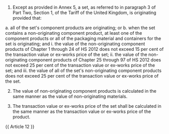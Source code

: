 1. Except as provided in Annex 5, a set, as referred to in paragraph 3 of Part Two, Section 1, of the Tariff of the United Kingdom, is originating provided that:

a. all of the set's component products are originating; or
b. when the set contains a non-originating component product, at least one of the component products or all of the packaging material and containers for the set is originating; and
i. the value of the non-originating component products of Chapter 1 through 24 of  HS 2012 does not exceed 15 per cent of the transaction value or ex-works price of the set;
ii. the value of the non-originating component products of Chapter 25 through 97 of HS 2012 does not exceed 25 per cent of the transaction value or ex-works price of the set; and
iii. the value of all of the set's non-originating component products does not exceed 25 per cent of the transaction value or ex-works price of the set.

2. The value of non-originating component products is calculated in the same manner as the value of non-originating materials.

3. The transaction value or ex-works price of the set shall be calculated in the same manner as the transaction value or ex-works price of the product.

{{ Article 12 }}

